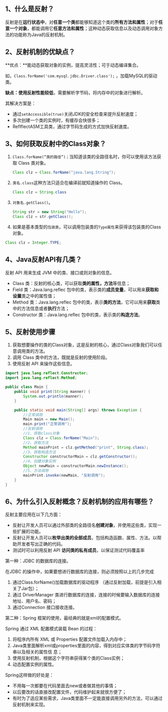 ## 1、什么是反射？

反射是在**运行状态中**，对**任意一个类**都能够知道这个类的**所有方法和属性**；对于**任意一个对象**，都能调用它**任意方法和属性**；这种动态获取信息以及动态调用对象方法的功能称为Java的反射机制。

## 2、反射机制的优缺点？

**优点：**能动态获取对象的实例，提高灵活性；可于动态编译集合。

如，`Class.forName('com.mysql.jdbc.Driver.class');` ，加载MySQL的驱动类。

**缺点：**使用反射性**能较低**，需要解析字节码，将内存中的对象进行解析。

其解决方案是：

- 通过`setAccessible(true)`关闭JDK的安全检查来提升反射速度；
- 多次创建一个类的实例时，有缓存会快很多；
- ReflflectASM工具类，通过字节码生成的方式加快反射速度。

## 3、如何获取反射中的Class对象？

1. `Class.forName(“类的路径”)；`当知道该类的全路径名时，你可以使用该方法获取 Class 类对象。

   ```java
   Class clz = Class.forName("java.lang.String");
   ```

2. `类名.class`这种方法只适合在编译前就知道操作的 Class。

   ```java
   Class clz = String.class
   ```

3. `对象名.getClass()`。

   ```java
   String str = new String("Hello");
   Class clz = str.getClass();
   ```

4.  如果是基本类型的`包装类`，可以调用包装类的`Type属性`来获得该包装类的Class对象。

   ```java
   Class clz = Integer.TYPE;
   ```

## 4、Java反射API有几类？

反射 API 用来生成 JVM 中的类、接口或则对象的信息。

- Class 类：反射的核心类，可以获取**类的属性，方法**等信息；
- Field 类：Java.lang.reflec 包中的类，表示类的**成员变量**，可以用来**获取和设置**类之中的属性值；
- Method 类：Java.lang.reflec 包中的类，表示**类的方法**，它可以用来**获取**类中的方法信息或者**执行**方法；
- Constructor 类：Java.lang.reflec 包中的类，表示类的**构造方法**。

## 5、反射使用步骤

1. 获取想要操作的类的Class对象，这是反射的核心，通过Class对象我们可以任意调用类的方法。
2. 调用 Class 类中的方法，既就是反射的使用阶段。
3. 使用反射 API 来操作这些信息。

```Java
import java.lang.reflect.Constructor;
import java.lang.reflect.Method;

public class Main {
    public void print(String manner) {
        System.out.println(manner);
    }

    public static void main(String[] args) throws Exception {
        //正常调用
        Main main = new Main();
        main.print("正常调用");
        //反射调用
        //1、获取class对象
        Class clz = Class.forName("Main");
        //2、获取方法
        Method mainPrint = clz.getMethod("print", String.class);
        //3、获取构造方法
        Constructor constructorMain = clz.getConstructor();
        //4、创建对象实例
        Object newMain = constructorMain.newInstance();
        //5、方法调用
        mainPrint.invoke(newMain, "反射调用");
    }
}
```

## 6、为什么引入反射概念？反射机制的应用有哪些？

反射主要应用在以下几方面：

- 反射让开发人员可以通过外部类的全路径名**创建对象**，并使用这些类，实现一些扩展的功能。
- 反射让开发人员可以**枚举出类的全部成员**，包括构造函数、属性、方法。以帮助开发者写出正确的代码。
- 测试时可以利用反射 API **访问类的私有成员**，以保证测试代码覆盖率

第一种：JDBC 的数据库的连接。

在JDBC 的操作中，如果要想进行数据库的连接，则必须按照以上的几步完成

1. 通过Class.forName()加载数据库的驱动程序 （通过反射加载，前提是引入相关了Jar包）；
2. 通过 DriverManager 类进行数据库的连接，连接的时候要输入数据库的连接地址、用户名、密码；
3. 通过Connection 接口接收连接。

第二种：Spring 框架的使用，最经典的就是xml的配置模式。

Spring 通过 XML 配置模式装载 Bean 的过程：

1. 将程序内所有 XML 或 Properties 配置文件加载入内存中；
2. Java类里面解析xml或properties里面的内容，得到对应实体类的字节码字符串以及相关的属性信
  息；
3. 使用反射机制，根据这个字符串获得某个类的Class实例；
4. 动态配置实例的属性。

Spring这样做的好处是：

- 不用每一次都要在代码里面去new或者做其他的事情；
- 以后要改的话直接改配置文件，代码维护起来就很方便了；
- 有时为了适应某些需求，Java类里面不一定能直接调用另外的方法，可以通过反射机制来实现。